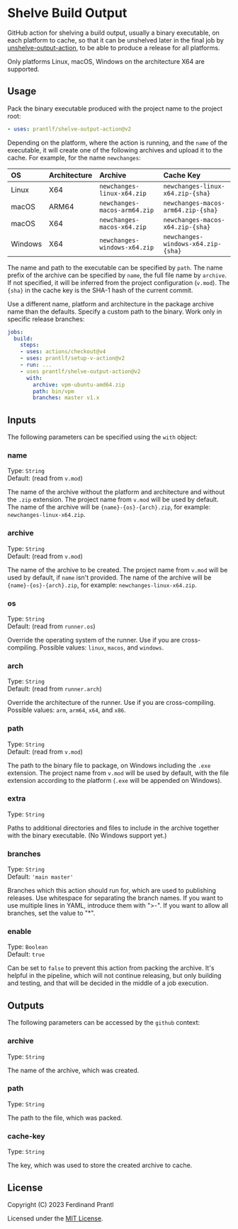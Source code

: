 # Shelve Build Output

GitHub action for shelving a build output, usually a binary executable, on each platform to cache, so that it can be unshelved later in the final job by [unshelve-output-action], to be able to produce a release for all platforms.

Only platforms Linux, macOS, Windows on the architecture X64 are supported.

## Usage

Pack the binary executable produced with the project name to the project root:

```yml
- uses: prantlf/shelve-output-action@v2
```

Depending on the platform, where the action is running, and the `name` of the executable, it will create one of the following archives and upload it to the cache. For example, for the name `newchanges`:

|    OS   | Architecture |            Archive           |            Cache Key               |
|:--------|:-------------|:-----------------------------|:-----------------------------------|
| Linux   |      X64     | `newchanges-linux-x64.zip`   | `newchanges-linux-x64.zip-{sha}`   |
| macOS   |     ARM64    | `newchanges-macos-arm64.zip` | `newchanges-macos-arm64.zip-{sha}` |
| macOS   |      X64     | `newchanges-macos-x64.zip`   | `newchanges-macos-x64.zip-{sha}`   |
| Windows |      X64     | `newchanges-windows-x64.zip` | `newchanges-windows-x64.zip-{sha}` |

The name and path to the executable can be specified by `path`. The name prefix of the archive can be specified by `name`, the full file name by `archive`. If not specified, it will be inferred from the project configuration (`v.mod`). The `{sha}` in the cache key is the SHA-1 hash of the current commit.

Use a different name, platform and architecture in the package archive name than the defaults. Specify a custom path to the binary. Work only in specific release branches:

```yml
jobs:
  build:
    steps:
    - uses: actions/checkout@v4
    - uses: prantlf/setup-v-action@v2
    - run: ...
    - uses prantlf/shelve-output-action@v2
      with:
        archive: vpm-ubuntu-amd64.zip
        path: bin/vpm
        branches: master v1.x
```

## Inputs

The following parameters can be specified using the `with` object:

### name

Type: `String`<br>
Default: (read from `v.mod`)

The name of the archive without the platform and architecture and without the `.zip` extension. The project name from `v.mod` will be used by default. The name of the archive will be `{name}-{os}-{arch}.zip`, for example: `newchanges-linux-x64.zip`.

### archive

Type: `String`<br>
Default: (read from `v.mod`)

The name of the archive to be created. The project name from `v.mod` will be used by default, if `name` isn't provided. The name of the archive will be `{name}-{os}-{arch}.zip`, for example: `newchanges-linux-x64.zip`.

### os

Type: `String`<br>
Default: (read from `runner.os`)

Override the operating system of the runner. Use if you are cross-compiling. Possible values: `linux`, `macos`, and `windows`.

### arch

Type: `String`<br>
Default: (read from `runner.arch`)

Override the architecture of the runner. Use if you are cross-compiling. Possible values: `arm`, `arm64`, `x64`, and `x86`.

### path

Type: `String`<br>
Default: (read from `v.mod`)

The path to the binary file to package, on Windows including the `.exe` extension. The project name from `v.mod` will be used by default, with the file extension according to the platform (`.exe` will be appended on Windows).

### extra

Type: `String`<br>

Paths to additional directories and files to include in the archive together with the binary executable. (No Windows support yet.)

### branches

Type: `String`<br>
Default: `'main master'`

Branches which this action should run for, which are used to publishing releases. Use whitespace for separating the branch names. If you want to use multiple lines in YAML, introduce them with ">-". If you want to allow all branches, set the value to "*".

### enable

Type: `Boolean`<br>
Default: `true`

Can be set to `false` to prevent this action from packing the archive. It's helpful in the pipeline, which will not continue releasing, but only building and testing, and that will be decided in the middle of a job execution.

## Outputs

The following parameters can be accessed by the `github` context:

### archive

Type: `String`<br>

The name of the archive, which was created.

### path

Type: `String`<br>

The path to the file, which was packed.

### cache-key

Type: `String`<br>

The key, which was used to store the created archive to cache.

## License

Copyright (C) 2023 Ferdinand Prantl

Licensed under the [MIT License].

[MIT License]: http://en.wikipedia.org/wiki/MIT_License
[unshelve-output-action]: https://github.com/prantlf/unshelve-output-action
